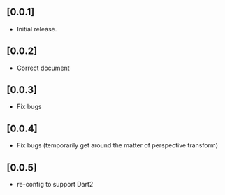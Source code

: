 ## [0.0.1]

* Initial release.

## [0.0.2]

* Correct document

## [0.0.3]

* Fix bugs

## [0.0.4]

* Fix bugs (temporarily get around the matter of perspective transform)

## [0.0.5]

* re-config to support Dart2